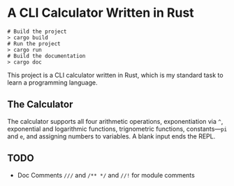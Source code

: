 # A CLI Calculator Written in Rust #

```
# Build the project
> cargo build
# Run the project
> cargo run
# Build the documentation
> cargo doc
```

This project is a CLI calculator written in Rust, which is my standard task to
learn a programming language.

## The Calculator ##

The calculator supports all four arithmetic operations, exponentiation via `^`,
exponential and logarithmic functions, trignometric functions,
constants&mdash;`pi` and `e`, and assigning numbers to variables. A blank input
ends the REPL. 

## TODO ##

* Doc Comments `///` and `/** */` and `//!` for module comments